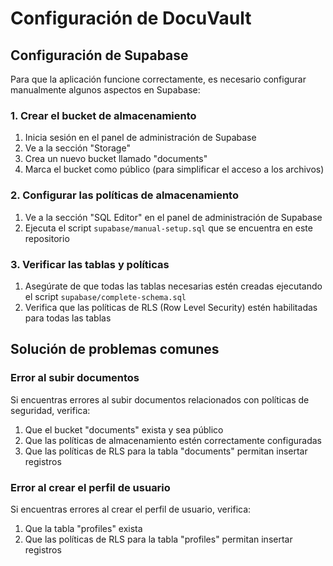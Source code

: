 # Configuración de DocuVault

## Configuración de Supabase

Para que la aplicación funcione correctamente, es necesario configurar manualmente algunos aspectos en Supabase:

### 1. Crear el bucket de almacenamiento

1. Inicia sesión en el panel de administración de Supabase
2. Ve a la sección "Storage"
3. Crea un nuevo bucket llamado "documents"
4. Marca el bucket como público (para simplificar el acceso a los archivos)

### 2. Configurar las políticas de almacenamiento

1. Ve a la sección "SQL Editor" en el panel de administración de Supabase
2. Ejecuta el script `supabase/manual-setup.sql` que se encuentra en este repositorio

### 3. Verificar las tablas y políticas

1. Asegúrate de que todas las tablas necesarias estén creadas ejecutando el script `supabase/complete-schema.sql`
2. Verifica que las políticas de RLS (Row Level Security) estén habilitadas para todas las tablas

## Solución de problemas comunes

### Error al subir documentos

Si encuentras errores al subir documentos relacionados con políticas de seguridad, verifica:

1. Que el bucket "documents" exista y sea público
2. Que las políticas de almacenamiento estén correctamente configuradas
3. Que las políticas de RLS para la tabla "documents" permitan insertar registros

### Error al crear el perfil de usuario

Si encuentras errores al crear el perfil de usuario, verifica:

1. Que la tabla "profiles" exista
2. Que las políticas de RLS para la tabla "profiles" permitan insertar registros
